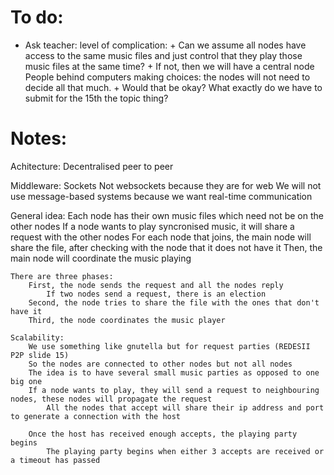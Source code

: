 # To do:
- Ask teacher:
    level of complication:
        + Can we assume all nodes have access to the same music files and just control that they play those music files at the same time?
        + If not, then we will have a central node
    People behind computers making choices: the nodes will not need to decide all that much.
        + Would that be okay?
    What exactly do we have to submit for the 15th the topic thing?

# Notes:

Achitecture:
    Decentralised peer to peer

Middleware:
    Sockets
    Not websockets because they are for web
    We will not use message-based systems because we want real-time communication

General idea:
    Each node has their own music files which need not be on the other nodes
    If a node wants to play syncronised music, it will share a request with the other nodes
        For each node that joins, the main node will share the file, after checking with the node that it does not have it
        Then, the main node will coordinate the music playing

    There are three phases:
        First, the node sends the request and all the nodes reply
            If two nodes send a request, there is an election
        Second, the node tries to share the file with the ones that don't have it
        Third, the node coordinates the music player

    Scalability:
        We use something like gnutella but for request parties (REDESII P2P slide 15)
        So the nodes are connected to other nodes but not all nodes
        The idea is to have several small music parties as opposed to one big one
        If a node wants to play, they will send a request to neighbouring nodes, these nodes will propagate the request
            All the nodes that accept will share their ip address and port to generate a connection with the host

        Once the host has received enough accepts, the playing party begins
            The playing party begins when either 3 accepts are received or a timeout has passed
    